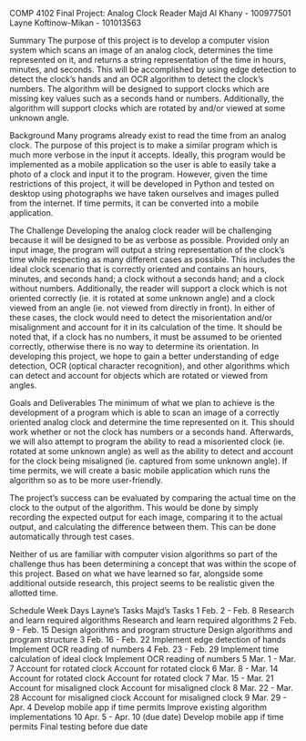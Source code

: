 COMP 4102 Final Project: Analog Clock Reader
Majd Al Khany - 100977501
Layne Koftinow-Mikan - 101013563

Summary
The purpose of this project is to develop a computer vision system which scans an image of an analog clock, determines the time represented on it, and returns a string representation of the time in hours, minutes, and seconds. This will be accomplished by using edge detection to detect the clock’s hands and an OCR algorithm to detect the clock’s numbers. The algorithm will be designed to support clocks which are missing key values such as a seconds hand or numbers. Additionally, the algorithm will support clocks which are rotated by and/or viewed at some unknown angle.

Background
Many programs already exist to read the time from an analog clock. The purpose of this project is to make a similar program which is much more verbose in the input it accepts. Ideally, this program would be implemented as a mobile application so the user is able to easily take a photo of a clock and input it to the program. However, given the time restrictions of this project, it will be developed in Python and tested on desktop using photographs we have taken ourselves and images pulled from the internet. If time permits, it can be converted into a mobile application.

The Challenge
Developing the analog clock reader will be challenging because it will be designed to be as verbose as possible. Provided only an input image, the program will output a string representation of the clock’s time while respecting as many different cases as possible. This includes the ideal clock scenario that is correctly oriented and contains an hours, minutes, and seconds hand; a clock without a seconds hand; and a clock without numbers. Additionally, the reader will support a clock which is not oriented correctly (ie. it is rotated at some unknown angle) and a clock viewed from an angle (ie. not viewed from directly in front). In either of these cases, the clock would need to detect the misorientation and/or misalignment and account for it in its calculation of the time. It should be noted that, if a clock has no numbers, it must be assumed to be oriented correctly, otherwise there is no way to determine its orientation. In developing this project, we hope to gain a better understanding of edge detection, OCR (optical character recognition), and other algorithms which can detect and account for objects which are rotated or viewed from angles.

Goals and Deliverables
The minimum of what we plan to achieve is the development of a program which is able to scan an image of a correctly oriented analog clock and determine the time represented on it. This should work whether or not the clock has numbers or a seconds hand. Afterwards, we will also attempt to program the ability to read a misoriented clock (ie. rotated at some unknown angle) as well as the ability to detect and account for the clock being misaligned (ie. captured from some unknown angle). If time permits, we will create a basic mobile application which runs the algorithm so as to be more user-friendly.

The project’s success can be evaluated by comparing the actual time on the clock to the output of the algorithm. This would be done by simply recording the expected output for each image, comparing it to the actual output, and calculating the difference between them. This can be done automatically through test cases.

Neither of us are familiar with computer vision algorithms so part of the challenge thus has been determining a concept that was within the scope of this project. Based on what we have learned so far, alongside some additional outside research, this project seems to be realistic given the allotted time.

Schedule
Week
Days
Layne’s Tasks
Majd’s Tasks
1
Feb. 2 - Feb. 8
Research and learn required algorithms
Research and learn required algorithms
2
Feb. 9 - Feb. 15
Design algorithms and program structure
Design algorithms and program structure
3
Feb. 16 - Feb. 22
Implement edge detection of hands
Implement OCR reading of numbers
4
Feb. 23 - Feb. 29
Implement time calculation of ideal clock
Implement OCR reading of numbers
5
Mar. 1 - Mar. 7
Account for rotated clock
Account for rotated clock
6
Mar. 8 - Mar. 14
Account for rotated clock
Account for rotated clock
7
Mar. 15 - Mar. 21
Account for misaligned clock
Account for misaligned clock
8
Mar. 22 - Mar. 28
Account for misaligned clock
Account for misaligned clock
9
Mar. 29 - Apr. 4
Develop mobile app if time permits
Improve existing algorithm implementations
10
Apr. 5 - Apr. 10 (due date)
Develop mobile app if time permits
Final testing before due date

